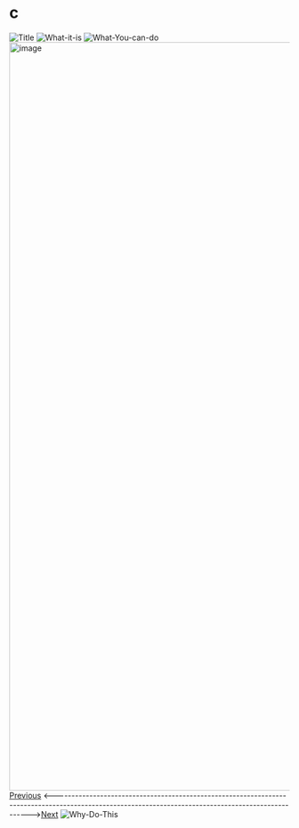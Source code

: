 # c
![Title](https://github.com/user-attachments/assets/8d694465-3481-4a23-93d8-dfde47700cac)
![What-it-is](https://github.com/user-attachments/assets/e5bd1716-c966-4e28-970d-c4d3ab610a7e)
![What-You-can-do](https://github.com/user-attachments/assets/34987082-0b45-4920-a341-9d13c4b00670)
<img width="1345" alt="image" src="https://github.com/user-attachments/assets/f9f44e0e-6da4-4d71-b84a-acc310ff8961" />
[Previous](/b) <----------------------------------------------------------------------------------------------------------------------------------------------------->[Next](/d)
![Why-Do-This](https://github.com/user-attachments/assets/256480e5-4a46-493c-b060-ef33f14fe7aa)
